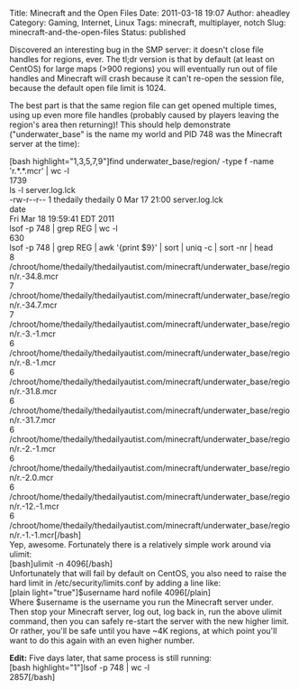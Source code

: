 Title: Minecraft and the Open Files
Date: 2011-03-18 19:07
Author: aheadley
Category: Gaming, Internet, Linux
Tags: minecraft, multiplayer, notch
Slug: minecraft-and-the-open-files
Status: published

Discovered an interesting bug in the SMP server: it doesn't close file
handles for regions, ever. The tl;dr version is that by default (at
least on CentOS) for large maps (\>900 regions) you will eventually run
out of file handles and Minecraft will crash because it can't re-open
the session file, because the default open file limit is 1024.

The best part is that the same region file can get opened multiple
times, using up even more file handles (probably caused by players
leaving the region's area then returning)! This should help demonstrate
("underwater\_base" is the name my world and PID 748 was the Minecraft
server at the time):

[bash highlight="1,3,5,7,9"]find underwater\_base/region/ -type f -name
'r.\*.\*.mcr' | wc -l  
1739  
ls -l server.log.lck  
-rw-r--r-- 1 thedaily thedaily 0 Mar 17 21:00 server.log.lck  
date  
Fri Mar 18 19:59:41 EDT 2011  
lsof -p 748 | grep REG | wc -l  
630  
lsof -p 748 | grep REG | awk '{print \$9}' | sort | uniq -c | sort -nr
| head  
8
/chroot/home/thedaily/thedailyautist.com/minecraft/underwater\_base/region/r.-34.8.mcr  
7
/chroot/home/thedaily/thedailyautist.com/minecraft/underwater\_base/region/r.-34.7.mcr  
7
/chroot/home/thedaily/thedailyautist.com/minecraft/underwater\_base/region/r.-3.-1.mcr  
6
/chroot/home/thedaily/thedailyautist.com/minecraft/underwater\_base/region/r.-8.-1.mcr  
6
/chroot/home/thedaily/thedailyautist.com/minecraft/underwater\_base/region/r.-31.8.mcr  
6
/chroot/home/thedaily/thedailyautist.com/minecraft/underwater\_base/region/r.-31.7.mcr  
6
/chroot/home/thedaily/thedailyautist.com/minecraft/underwater\_base/region/r.-2.-1.mcr  
6
/chroot/home/thedaily/thedailyautist.com/minecraft/underwater\_base/region/r.-2.0.mcr  
6
/chroot/home/thedaily/thedailyautist.com/minecraft/underwater\_base/region/r.-12.-1.mcr  
6
/chroot/home/thedaily/thedailyautist.com/minecraft/underwater\_base/region/r.-1.-1.mcr[/bash]  
Yep, awesome. Fortunately there is a relatively simple work around via
ulimit:  
[bash]ulimit -n 4096[/bash]  
Unfortunately that will fail by default on CentOS, you also need to
raise the hard limit in /etc/security/limits.conf by adding a line
like:  
[plain light="true"]\$username hard nofile 4096[/plain]  
Where \$username is the username you run the Minecraft server under.
Then stop your Minecraft server, log out, log back in, run the above
ulimit command, then you can safely re-start the server with the new
higher limit. Or rather, you'll be safe until you have \~4K regions, at
which point you'll want to do this again with an even higher number.

**Edit:** Five days later, that same process is still running:  
[bash highlight="1"]lsof -p 748 | wc -l  
2857[/bash]

